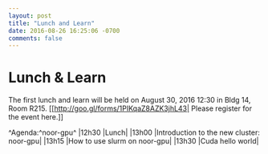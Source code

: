 ```yaml
---
layout: post
title: "Lunch and Learn"
date: 2016-08-26 16:25:06 -0700
comments: false
---
```



# Lunch & Learn 

The first lunch and learn will be held on August 30, 2016 12:30 in  Bldg 14, Room R215.  [[http://goo.gl/forms/1PIKqaZ8AZK3jhL43| Please register for the event here.]]

^Agenda:^noor-gpu^
|12h30 |Lunch|
|13h00 |Introduction to the new cluster: noor-gpu|
|13h15 |How to use slurm on noor-gpu|
|13h30 |Cuda hello world|
